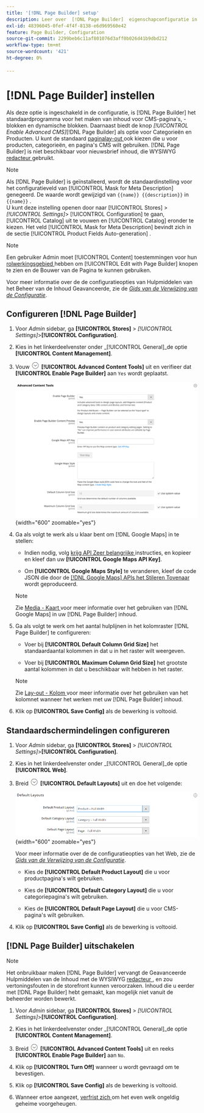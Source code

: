 ```yaml
---
title: '[!DNL Page Builder] setup'
description: Leer over  [!DNL Page Builder]  eigenschapconfiguratie in Admin voor Adobe Commerce en Magento Open Source.
exl-id: 48396045-0fef-4f4f-8138-e6d969560e42
feature: Page Builder, Configuration
source-git-commit: 2299beb6c11af801076d3aff0b026d41b9dbd212
workflow-type: tm+mt
source-wordcount: '421'
ht-degree: 0%

---
```


# [!DNL Page Builder] instellen

Als deze optie is ingeschakeld in de configuratie, is [!DNL Page Builder] het standaardprogramma voor het maken van inhoud voor CMS-pagina&#39;s, -blokken en dynamische blokken. Daarnaast biedt de knop _[!UICONTROL Enable Advanced CMS]_[!DNL Page Builder] als optie voor Categorieën en Producten. U kunt de standaard [ paginalay-out ](../content-design/page-layout.md) ook kiezen die u voor producten, categorieën, en pagina&#39;s CMS wilt gebruiken. [!DNL Page Builder] is niet beschikbaar voor nieuwsbrief inhoud, die WYSIWYG [ redacteur ](../content-design/editor.md) gebruikt.

>[!NOTE]
>
>Als [!DNL Page Builder] is geïnstalleerd, wordt de standaardinstelling voor het configuratieveld van [!UICONTROL Mask for Meta Description] genegeerd. De waarde wordt gewijzigd van `{{name}} {{description}}` in `{{name}}` .
><br>
>U kunt deze instelling openen door naar [!UICONTROL Stores] > _[!UICONTROL Settings]_> [!UICONTROL Configuration] te gaan, [!UICONTROL Catalog] uit te vouwen en [!UICONTROL Catalog] eronder te kiezen. Het veld [!UICONTROL Mask for Meta Description] bevindt zich in de sectie [!UICONTROL Product Fields Auto-generation] .

>[!NOTE]
>
>Een gebruiker Admin moet [!UICONTROL Content] toestemmingen voor hun [ rolwerkingsgebied ](../systems/permissions-user-roles.md) hebben om [!UICONTROL Edit with Page Builder] knopen te zien en de Bouwer van de Pagina te kunnen gebruiken.

Voor meer informatie over de de configuratieopties van Hulpmiddelen van het Beheer van de Inhoud Geavanceerde, zie de [_Gids van de Verwijzing van de Configuratie_](../configuration-reference/general/content-management.md).

## Configureren [!DNL Page Builder]

1. Voor _Admin_ sidebar, ga **[!UICONTROL Stores]** > _[!UICONTROL Settings]_>**[!UICONTROL Configuration]**.

1. Kies in het linkerdeelvenster onder _[!UICONTROL General]_de optie **[!UICONTROL Content Management]**.

1. Vouw ![ de selecteur van de Uitbreiding ](../assets/icon-display-expand.png) **[!UICONTROL Advanced Content Tools]** uit en verifieer dat **[!UICONTROL Enable Page Builder]** aan `Yes` wordt geplaatst.

   ![ Geavanceerde Hulpmiddelen van de Inhoud ](../configuration-reference/general/assets/content-management-advanced-content-tools.png){width="600" zoomable="yes"}

1. Ga als volgt te werk als u klaar bent om [!DNL Google Maps] in te stellen:

   - Indien nodig, volg [ krijg API Zeer belangrijke ][1] instructies, en kopieer en kleef dan uw **[!UICONTROL Google Maps API Key]**.

   - Om **[!UICONTROL Google Maps Style]** te veranderen, kleef de code JSON die door de [[!DNL Google Maps]  APIs het Stileren Tovenaar ][2] wordt geproduceerd.

   >[!NOTE]
   >
   >Zie [ Media - Kaart ](map.md) voor meer informatie over het gebruiken van [!DNL Google Maps] in uw [!DNL Page Builder] inhoud.

1. Ga als volgt te werk om het aantal hulplijnen in het kolomraster [!DNL Page Builder] te configureren:

   - Voer bij **[!UICONTROL Default Column Grid Size]** het standaardaantal kolommen in dat u in het raster wilt weergeven.

   - Voer bij **[!UICONTROL Maximum Column Grid Size]** het grootste aantal kolommen in dat u beschikbaar wilt hebben in het raster.

   >[!NOTE]
   >
   >Zie [ Lay-out - Kolom ](column.md) voor meer informatie over het gebruiken van het kolomnet wanneer het werken met uw [!DNL Page Builder] inhoud.

1. Klik op **[!UICONTROL Save Config]** als de bewerking is voltooid.

## Standaardschermindelingen configureren

1. Voor _Admin_ sidebar, ga **[!UICONTROL Stores]** > _[!UICONTROL Settings]_>**[!UICONTROL Configuration]**.

1. Kies in het linkerdeelvenster onder _[!UICONTROL General]_de optie **[!UICONTROL Web]**.

1. Breid ![ selecteur van de Uitbreiding ](../assets/icon-display-expand.png) **[!UICONTROL Default Layouts]** uit en doe het volgende:

   ![ StandaardLay-outs ](../configuration-reference/general/assets/web-default-layouts.png){width="600" zoomable="yes"}

   Voor meer informatie over de de configuratieopties van het Web, zie de [_Gids van de Verwijzing van de Configuratie_](../configuration-reference/general/web.md#default-layouts).

   - Kies de **[!UICONTROL Default Product Layout]** die u voor productpagina&#39;s wilt gebruiken.

   - Kies de **[!UICONTROL Default Category Layout]** die u voor categoriepagina&#39;s wilt gebruiken.

   - Kies de **[!UICONTROL Default Page Layout]** die u voor CMS-pagina&#39;s wilt gebruiken.

1. Klik op **[!UICONTROL Save Config]** als de bewerking is voltooid.

## [!DNL Page Builder] uitschakelen

>[!NOTE]
>
>Het onbruikbaar maken [!DNL Page Builder] vervangt de Geavanceerde Hulpmiddelen van de Inhoud met de WYSIWYG [ redacteur ](../content-design/editor.md), en zou vertoningsfouten in de storefront kunnen veroorzaken. Inhoud die u eerder met [!DNL Page Builder] hebt gemaakt, kan mogelijk niet vanuit de beheerder worden bewerkt.

1. Voor _Admin_ sidebar, ga **[!UICONTROL Stores]** > _[!UICONTROL Settings]_>**[!UICONTROL Configuration]**.

1. Kies in het linkerdeelvenster onder _[!UICONTROL General]_de optie **[!UICONTROL Content Management]**.

1. Breid ![ selecteur van de Uitbreiding ](../assets/icon-display-expand.png) **[!UICONTROL Advanced Content Tools]** uit en reeks **[!UICONTROL Enable Page Builder]** aan `No`.

1. Klik op **[!UICONTROL Turn Off]** wanneer u wordt gevraagd om te bevestigen.

1. Klik op **[!UICONTROL Save Config]** als de bewerking is voltooid.

1. Wanneer ertoe aangezet, [ verfrist zich ](../systems/cache-management.md) om het even welk ongeldig geheime voorgeheugen.

[1]: https://developers.google.com/maps/documentation/javascript/get-api-key
[2]: https://mapstyle.withgoogle.com/

